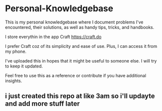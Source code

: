 # Personal-Knowledgebase

This is my personal knowledgebase where I document problems I've encountered, their solutions, as well as handy tips, tricks, and handbooks.

I store everythin in the app Craft https://craft.do

I prefer Craft coz of its simplicity and ease of use. Plus, I can access it from my phone.

I've uploaded this in hopes that it might be useful to someone else. I will try to keep it updated.

Feel free to use this as a reference or contribute if you have additional insights.

## i just created this repo at like 3am so i'll updayte and add more stuff later
